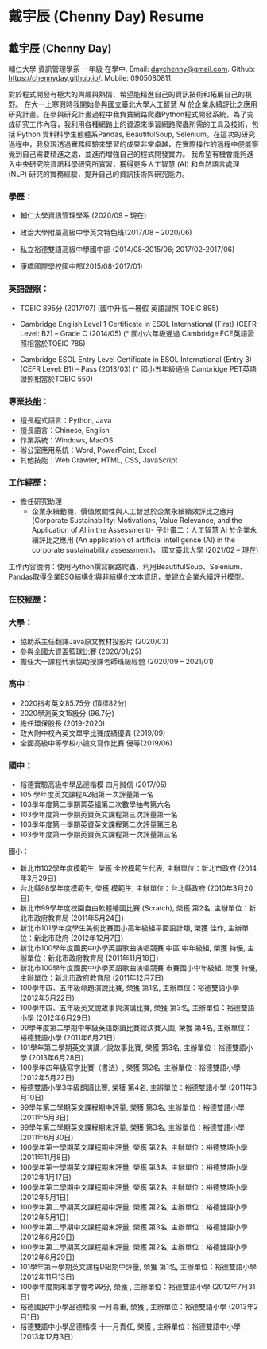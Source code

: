 # 戴宇辰 (Chenny Day) Resume

## 戴宇辰 (Chenny Day)                                                    
輔仁大學 資訊管理學系 一年級 在學中. 
Email: daychenny@gmail.com. 
Github: https://chennyday.github.io/. 
Mobile: 0905080811.                                                      

對於程式開發有極大的興趣與熱情，希望能精進自己的資訊技術和拓展自己的視野。
在大一上寒假時我開始參與國立臺北大學人工智慧 AI 於企業永續評比之應用研究計畫。在參與研究計畫過程中我負責網路爬蟲Python程式開發系統，為了完成研究工作內容，我利用各種網路上的資源來學習網路爬蟲所需的工具及技術，包括 Python 資料科學生態體系Pandas, BeautifulSoup, Selenium。在這次的研究過程中，我發現透過實務經驗來學習的成果非常卓越，在實際操作的過程中便能察覺到自己需要精進之處，並進而增強自己的程式開發實力。
我希望有機會能夠進入中央研究院資訊科學研究所實習，獲得更多人工智慧 (AI) 和自然語言處理  (NLP) 研究的實務經驗，提升自己的資訊技術與研究能力。

### 學歷：

- 輔仁大學資訊管理學系 (2020/09 – 現在)

- 政治大學附屬高級中學英文特色班(2017/08 – 2020/06)

- 私立裕德雙語高級中學國中部 (2014/08-2015/06; 2017/02-2017/06)

- 康橋國際學校國中部(2015/08-2017/01)

### 英語證照：

- TOEIC 895分 (2017/07) (國中升高一暑假 英語證照 TOEIC 895)

- Cambridge English Level 1 Certificate in ESOL International (First) (CEFR Level: B2) – Grade C (2014/05) (* 國小六年級通過 Cambridge FCE英語證照相當於TOEIC 785)

- Cambridge ESOL Entry Level Certificate in ESOL International (Entry 3) (CEFR Level: B1) – Pass (2013/03) (* 國小五年級通過 Cambridge PET英語證照相當於TOEIC 550)


### 專業技能：
- 擅長程式語言：Python, Java
-	擅長語言：Chinese, English
-	作業系統：Windows, MacOS
-	辦公室應用系統：Word, PowerPoint, Excel
-	其他技能：Web Crawler, HTML, CSS, JavaScript

### 工作經歷：
-	擔任研究助理 
    -	企業永續動機、價值攸關性與人工智慧於企業永續績效評比之應用 (Corporate Sustainability: Motivations, Value Relevance, and the Application of AI in the Assessment)-
子計畫二：人工智慧 AI 於企業永續評比之應用 
(An application of artificial intelligence (AI) in the corporate sustainability assessment)，
國立臺北大學 (2021/02 – 現在)

工作內容說明：使用Python撰寫網路爬蟲，利用BeautifulSoup、Selenium、Pandas取得企業ESG結構化與非結構化文本資訊，並建立企業永續評分模型。

### 在校經歷：
### 大學：
-	協助系主任翻譯Java原文教材投影片 (2020/03)
-	參與全國大資盃籃球比賽 (2020/01/25)
-	擔任大一課程代表協助授課老師班級經營 (2020/09 – 2021/01)

### 高中：
-	2020指考英文85.75分 (頂標82分)
-	2020學測英文15級分 (96.7分)
-	擔任環保股長 (2019-2020)
-	政大附中校內英文單字比賽成績優異 (2019/09)
-	全國高級中等學校小論文寫作比賽 優等(2019/06)

### 國中：
-	裕德實驗高級中學品德楷模 四月誠信 (2017/05)
-	105 學年度英文課程A2組第一次評量第一名
-	103學年度第二學期菁英組第二次數學抽考第六名
-	103學年度第一學期英資英文課程第三次評量第一名
-	103學年度第一學期英資英文課程第二次評量第三名
-	103學年度第一學期英資英文課程第一次評量第三名

國小：
-	新北市102學年度模範生, 榮獲 全校模範生代表, 主辦單位：新北市政府 (2014年3月29日)
-	台北縣98學年度模範生, 榮獲 模範生, 主辦單位：台北縣政府 (2010年3月20日)
-	新北市99學年度校園自由軟體繪圖比賽 (Scratch), 榮獲 第2名, 主辦單位：新北市政府教育局 (2011年5月24日)
-	新北市101學年度學生美術比賽國小高年級組平面設計類, 榮獲 佳作, 主辦單位：新北市政府 (2012年12月7日)
-	新北市100學年度國民中小學英語歌曲演唱競賽 中區 中年級組, 榮獲 特優, 主辦單位：新北市政府教育局 (2011年11月18日)
-	新北市100學年度國民中小學英語歌曲演唱競賽 市賽國小中年級組, 榮獲 特優, 主辦單位：新北市政府教育局 (2011年12月7日)
-	100學年四、五年級命題演說比賽, 榮獲 第1名, 主辦單位：裕德雙語小學 (2012年5月22日)
-	100學年四、五年級英文說故事與演講比賽, 榮獲 第3名, 主辦單位：裕德雙語小學 (2012年6月29日)
-	99學年度第二學期中年級英語朗讀比賽總決賽入圍, 榮獲 第4名, 主辦單位：裕德雙語小學 (2011年6月21日)
-	101學年第二學期英文演講／說故事比賽, 榮獲 第3名, 主辦單位：裕德雙語小學 (2013年6月28日)
-	100學年四年級寫字比賽（書法）, 榮獲 第2名, 主辦單位：裕德雙語小學 (2012年5月22日)
-	裕德雙語小學3年級朗讀比賽, 榮獲 第4名, 主辦單位：裕德雙語小學 (2011年3月10日)
-	99學年第二學期英文課程期中評量, 榮獲 第3名, 主辦單位：裕德雙語小學 (2011年5月3日)
-	99學年第二學期英文課程期末評量, 榮獲 第3名, 主辦單位：裕德雙語小學 (2011年6月30日)
-	100學年第一學期英文課程期中評量, 榮獲 第2名, 主辦單位：裕德雙語小學 (2011年11月8日)
-	100學年第一學期英文課程期末評量, 榮獲 第3名, 主辦單位：裕德雙語小學 (2012年1月17日)
-	100學年第二學期中文課程期中評量, 榮獲 第2名, 主辦單位：裕德雙語小學 (2012年5月1日)
-	100學年第二學期英文課程期中評量, 榮獲 第2名, 主辦單位：裕德雙語小學 (2012年5月1日)
-	100學年第二學期中文課程期末評量, 榮獲 第3名, 主辦單位：裕德雙語小學 (2012年6月29日)
-	100學年第二學期英文課程期末評量, 榮獲 第2名, 主辦單位：裕德雙語小學 (2012年6月29日)
-	101學年第一學期英文課程D組期中評量, 榮獲 第1名, 主辦單位：裕德雙語小學 (2012年11月13日)
-	100學年度期末單字會考99分, 榮獲 , 主辦單位：裕德雙語小學 (2012年7月31日)
-	裕德國民中小學品德楷模 一月尊重, 榮獲 , 主辦單位：裕德雙語小學 (2013年2月1日)
-	裕德雙語中小學品德楷模 十一月責任, 榮獲 , 主辦單位：裕德雙語中小學 (2013年12月3日)
